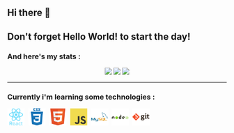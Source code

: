 ## Hi there 👋

## Don't forget Hello World! to start the day!

### And here's my stats :
<p align="center">
  <img height="180em" src="https://github-readme-stats.vercel.app/api?username=farisfadhail&show_icons=true&theme=radical"/>
  <img height="180em" src="https://github-readme-streak-stats.herokuapp.com?user=farisfadhail&theme=radical"/>
  <img height="180em" src="https://github-readme-stats-eight-theta.vercel.app/api/top-langs/?username=farisfadhail&layout=compact&langs_count=8&theme=radical"/>
</p>
  
------------------------------------------------------------
### Currently i'm learning some technologies :

<div>
  <img src="https://github.com/devicons/devicon/blob/master/icons/react/react-original-wordmark.svg" title="React" alt="React" width="40" height="40"/>&nbsp;
  <img src="https://github.com/devicons/devicon/blob/master/icons/css3/css3-plain-wordmark.svg"  title="CSS3" alt="CSS" width="40" height="40"/>&nbsp;
  <img src="https://github.com/devicons/devicon/blob/master/icons/html5/html5-original.svg" title="HTML5" alt="HTML" width="40" height="40"/>&nbsp;
  <img src="https://github.com/devicons/devicon/blob/master/icons/javascript/javascript-original.svg" title="JavaScript" alt="JavaScript" width="40" height="40"/>&nbsp;
  <img src="https://github.com/devicons/devicon/blob/master/icons/mysql/mysql-original-wordmark.svg" title="MySQL"  alt="MySQL" width="40" height="40"/>&nbsp;
  <img src="https://github.com/devicons/devicon/blob/master/icons/nodejs/nodejs-original-wordmark.svg" title="NodeJS" alt="NodeJS" width="40" height="40"/>&nbsp;
  <img src="https://github.com/devicons/devicon/blob/master/icons/git/git-original-wordmark.svg" title="Git" **alt="Git" width="40" height="40"/>
</div>
